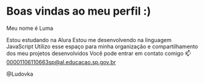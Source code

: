 # Boas vindas ao meu perfil :)
Meu nome é Luma

Estou estudando na Alura
Estou me desenvolvendo na linguagem JavaScript
Utilizo esse espaço para minha organização e compartilhamento dos meu projetos desenvolvidos
Você pode entrar em contato comigo 📫
00001106110663sp@al.educacao.sp.gov.br

@Ludovka
